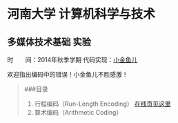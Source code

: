 # 河南大学 计算机科学与技术
## 多媒体技术基础 实验

时　　间：2014年秋季学期
代码实现：[小金鱼儿](http://haoyu.de)

欢迎指出编码中的错误！小金鱼儿不胜感激！

> ###目录
> 1. 行程编码（Run-Length Encoding）
[在线页见这里](http://haoyu.de?p=136)
> 2. 算术编码（Arithmetic Coding）
